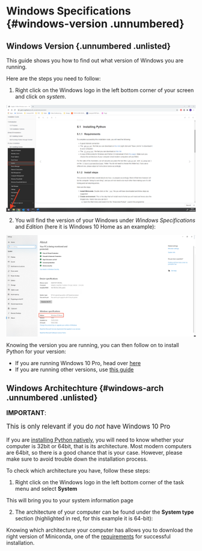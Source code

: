 # Windows Specifications {#windows-version .unnumbered}

## Windows Version {.unnumbered .unlisted}

This guide shows you how to find out what version of Windows you are running.

Here are the steps you need to follow:

1. Right click on the Windows logo in the left bottom corner of your screen and click on _system_.

<img src="figs/chp5/Picture7.png" style="display: block; margin: auto;" />

2. You will find the version of your Windows under _Windows Specifications_ and _Edition_ (here it is Windows 10 Home as an example):

<img src="figs/chp5/Version_tut_1.png" style="display: block; margin: auto;" />

Knowing the version you are running, you can then follow on to install Python for your version:

- If you are running Windows 10 Pro, head over [here](#win10pro)
- If you are running other versions, use [this guide](#otherWin)

## Windows Architechture {#windows-arch .unnumbered .unlisted}

<div class="alert alert-danger" style="font-size:120%">
<b>IMPORTANT</b>: <br>

This is only relevant if you do _not_ have Windows 10 Pro

</div> 

If you are [installing Python natively](#otherWin), you will need to know whether your computer is 32bit or 64bit, that is its architecture. Most modern computers are 64bit, so there is a good chance that is your case. However, please make sure to avoid trouble down the installation process.

To check which architecture you have, follow these steps:

1. Right click on the Windows logo in the left bottom corner of the task menu and select **System**



This will bring you to your system information page

2. The architecture of your computer can be found under the **System type** section (highlighted in red, for this example it is 64-bit):



Knowing which architecture your computer has allows you to download the right version of Miniconda, one of the [requirements](#otherwin_reqs) for successful installation.
